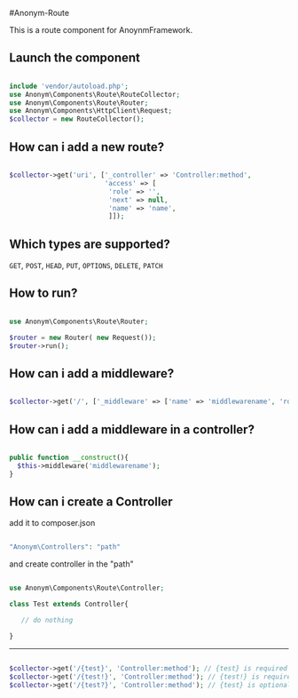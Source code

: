 #Anonym-Route

This is a route component for AnoynmFramework.

Launch the component
------------------

```php

include 'vendor/autoload.php';
use Anonym\Components\Route\RouteCollector;
use Anonym\Components\Route\Router;
use Anonym\Components\HttpClient\Request;
$collector = new RouteCollector();

```

How can i add a new route?
--------------

```php

$collector->get('uri', ['_controller' => 'Controller:method',
                        'access' => [
                         'role' => '',
                         'next' => null,
                         'name' => 'name',
                         ]]);


```

Which types are supported?
------------------

`GET`, `POST`, `HEAD`, `PUT`, `OPTIONS`, `DELETE`, `PATCH`

How to run?
-----------

```php

use Anonym\Components\Route\Router;

$router = new Router( new Request());
$router->run();

```

How can i add a middleware?
--------------------------

```php

$collector->get('/', ['_middleware' => ['name' => 'middlewarename', 'role' => 'aaa', 'next' => function(){}]]);

```

How can i add a middleware in a controller?
----------------------------------------

```php

public function __construct(){
  $this->middleware('middlewarename');
}

```

How can i create a Controller
--------------------------

add it to composer.json
```php

"Anonym\Controllers": "path"

```

and create controller in the "path"

```php

use Anonym\Components\Route\Controller;

class Test extends Controller{

   // do nothing

}

```


---------------

```php

$collector->get('/{test}', 'Controller:method'); // {test} is required
$collector->get('/{test!}', 'Controller:method'); // {test!} is required
$collector->get('/{test?}', 'Controller:method'); // {test} is optional

```
